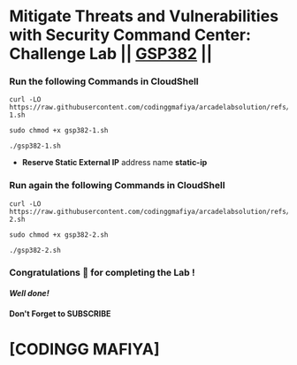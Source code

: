 # Mitigate Threats and Vulnerabilities with Security Command Center: Challenge Lab || [GSP382](https://www.cloudskillsboost.google/focuses/71935?parent=catalog) ||

### Run the following Commands in CloudShell

```
curl -LO https://raw.githubusercontent.com/codinggmafiya/arcadelabsolution/refs/heads/main/gsp382-1.sh

sudo chmod +x gsp382-1.sh

./gsp382-1.sh
```

* **Reserve Static External IP** address name **static-ip**

### Run again the following Commands in CloudShell

```
curl -LO https://raw.githubusercontent.com/codinggmafiya/arcadelabsolution/refs/heads/main/gsp382-2.sh

sudo chmod +x gsp382-2.sh

./gsp382-2.sh
```

### Congratulations 🎉 for completing the Lab !

#### *Well done!*

#### Don't Forget to SUBSCRIBE
# [CODINGG MAFIYA]
